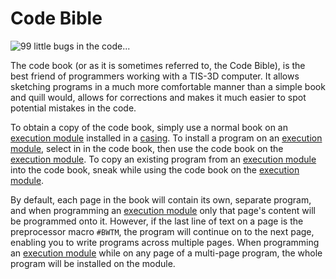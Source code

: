 # Code Bible

![99 little bugs in the code...](item:tis3d:bookCode)

The code book (or as it is sometimes referred to, the Code Bible), is the best friend of programmers working with a TIS-3D computer. It allows sketching programs in a much more comfortable manner than a simple book and quill would, allows for corrections and makes it much easier to spot potential mistakes in the code.

To obtain a copy of the code book, simply use a normal book on an [execution module](moduleExecution.md) installed in a [casing](../block/casing.md). To install a program on an [execution module](moduleExecution.md), select in in the code book, then use the code book on the [execution module](moduleExecution.md). To copy an existing program from an [execution module](moduleExecution.md) into the code book, sneak while using the code book on the [execution module](moduleExecution.md).

By default, each page in the book will contain its own, separate program, and when programming an [execution module](module_execution.md) only that page's content will be programmed onto it. However, if the last line of text on a page is the preprocessor macro `#BWTM`, the program will continue on to the next page, enabling you to write programs across multiple pages. When programming an [execution module](module_execution.md) while on any page of a multi-page program, the whole program will be installed on the module.
